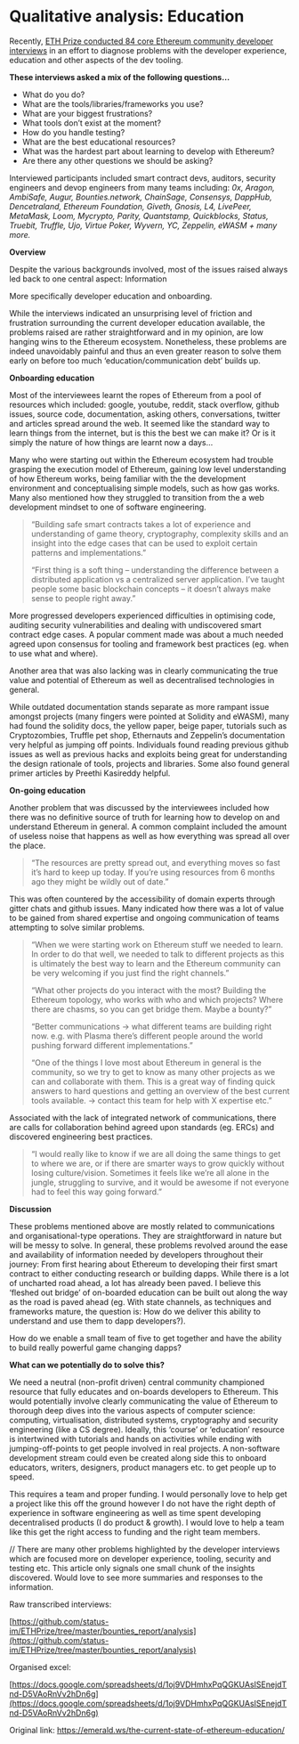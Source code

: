 # **Qualitative analysis: Education**

Recently, [ETH Prize conducted 84 core Ethereum community developer interviews](https://docs.google.com/spreadsheets/d/1oj9VDHmhxPqQGKUAsISEnejdTnd-D5VAoRnVv2hDn6g/edit?usp=sharing) in an effort to diagnose problems with the developer experience, education and other aspects of the dev tooling.

**These interviews asked a mix of the following questions…**

-   What do you do?
-   What are the tools/libraries/frameworks you use?
-   What are your biggest frustrations?
-   What tools don’t exist at the moment?
-   How do you handle testing?
-   What are the best educational resources?
-   What was the hardest part about learning to develop with Ethereum?
-   Are there any other questions we should be asking?

Interviewed participants included smart contract devs, auditors, security engineers and devop engineers from many teams including: _0x, Aragon, AmbiSafe, Augur, Bounties.network, ChainSage, Consensys, DappHub, Dencetraland, Ethereum Foundation, Giveth, Gnosis, L4, LivePeer, MetaMask, Loom, Mycrypto, Parity, Quantstamp, Quickblocks, Status, Truebit, Truffle, Ujo, Virtue Poker, Wyvern, YC, Zeppelin, eWASM + many more._

**Overview**

Despite the various backgrounds involved, most of the issues raised always led back to one central aspect: Information

More specifically developer education and onboarding.

While the interviews indicated an unsurprising level of friction and frustration surrounding the current developer education available, the problems raised are rather straightforward and in my opinion, are low hanging wins to the Ethereum ecosystem. Nonetheless, these problems are indeed unavoidably painful and thus an even greater reason to solve them early on before too much ‘education/communication debt’ builds up.

**Onboarding education**

Most of the interviewees learnt the ropes of Ethereum from a pool of resources which included: google, youtube, reddit, stack overflow, github issues, source code, documentation, asking others, conversations, twitter and articles spread around the web. It seemed like the standard way to learn things from the internet, but is this the best we can make it? Or is it simply the nature of how things are learnt now a days…

Many who were starting out within the Ethereum ecosystem had trouble grasping the execution model of Ethereum, gaining low level understanding of how Ethereum works, being familiar with the the development environment and conceptualising simple models, such as how gas works. Many also mentioned how they struggled to transition from the a web development mindset to one of software engineering.

> “Building safe smart contracts takes a lot of experience and understanding of game theory, cryptography, complexity skills and an insight into the edge cases that can be used to exploit certain patterns and implementations.”
> 
> “First thing is a soft thing – understanding the difference between a distributed application vs a centralized server application. I’ve taught people some basic blockchain concepts – it doesn’t always make sense to people right away.”

More progressed developers experienced difficulties in optimising code, auditing security vulnerabilities and dealing with undiscovered smart contract edge cases. A popular comment made was about a much needed agreed upon consensus for tooling and framework best practices (eg. when to use what and where).

Another area that was also lacking was in clearly communicating the true value and potential of Ethereum as well as decentralised technologies in general.

While outdated documentation stands separate as more rampant issue amongst projects (many fingers were pointed at Solidity and eWASM), many had found the solidity docs, the yellow paper, beige paper, tutorials such as Cryptozombies, Truffle pet shop, Ethernauts and Zeppelin’s documentation very helpful as jumping off points. Individuals found reading previous github issues as well as previous hacks and exploits being great for understanding the design rationale of tools, projects and libraries. Some also found general primer articles by Preethi Kasireddy helpful.

**On-going education**

Another problem that was discussed by the interviewees included how there was no definitive source of truth for learning how to develop on and understand Ethereum in general. A common complaint included the amount of useless noise that happens as well as how everything was spread all over the place.

> “The resources are pretty spread out, and everything moves so fast it’s hard to keep up today. If you’re using resources from 6 months ago they might be wildly out of date.”

This was often countered by the accessibility of domain experts through gitter chats and github issues. Many indicated how there was a lot of value to be gained from shared expertise and ongoing communication of teams attempting to solve similar problems.

> “When we were starting work on Ethereum stuff we needed to learn. In order to do that well, we needed to talk to different projects as this is ultimately the best way to learn and the Ethereum community can be very welcoming if you just find the right channels.”
> 
> “What other projects do you interact with the most? Building the Ethereum topology, who works with who and which projects? Where there are chasms, so you can get bridge them. Maybe a bounty?”
> 
> “Better communications -> what different teams are building right now. e.g. with Plasma there’s different people around the world pushing forward different implementations.”
> 
> “One of the things I love most about Ethereum in general is the community, so we try to get to know as many other projects as we can and collaborate with them. This is a great way of finding quick answers to hard questions and getting an overview of the best current tools available. -> contact this team for help with X expertise etc.”

Associated with the lack of integrated network of communications, there are calls for collaboration behind agreed upon standards (eg. ERCs) and discovered engineering best practices.

> “I would really like to know if we are all doing the same things to get to where we are, or if there are smarter ways to grow quickly without losing culture/vision. Sometimes it feels like we’re all alone in the jungle, struggling to survive, and it would be awesome if not everyone had to feel this way going forward.”

**Discussion**

These problems mentioned above are mostly related to communications and organisational-type operations. They are straightforward in nature but will be messy to solve. In general, these problems revolved around the ease and availability of information needed by developers throughout their journey: From first hearing about Ethereum to developing their first smart contract to either conducting research or building dapps. While there is a lot of uncharted road ahead, a lot has already been paved. I believe this ‘fleshed out bridge’ of on-boarded education can be built out along the way as the road is paved ahead (eg. With state channels, as techniques and frameworks mature, the question is: How do we deliver this ability to understand and use them to dapp developers?).

How do we enable a small team of five to get together and have the ability to build really powerful game changing dapps?

**What can we potentially do to solve this?**

We need a neutral (non-profit driven) central community championed resource that fully educates and on-boards developers to Ethereum. This would potentially involve clearly communicating the value of Ethereum to thorough deep dives into the various aspects of computer science: computing, virtualisation, distributed systems, cryptography and security engineering (like a CS degree). Ideally, this ‘course’ or ‘education’ resource is intertwined with tutorials and hands on activities while ending with jumping-off-points to get people involved in real projects. A non-software development stream could even be created along side this to onboard educators, writers, designers, product managers etc. to get people up to speed.

This requires a team and proper funding. I would personally love to help get a project like this off the ground however I do not have the right depth of experience in software engineering as well as time spent developing decentralised products (I do product & growth). I would love to help a team like this get the right access to funding and the right team members.

// There are many other problems highlighted by the developer interviews which are focused more on developer experience, tooling, security and testing etc. This article only signals one small chunk of the insights discovered. Would love to see more summaries and responses to the information.

Raw transcribed interviews:

[https://github.com/status-im/ETHPrize/tree/master/bounties_report/analysis](https://github.com/status-im/ETHPrize/tree/master/bounties_report/analysis)

Organised excel:

[https://docs.google.com/spreadsheets/d/1oj9VDHmhxPqQGKUAsISEnejdTnd-D5VAoRnVv2hDn6g](https://docs.google.com/spreadsheets/d/1oj9VDHmhxPqQGKUAsISEnejdTnd-D5VAoRnVv2hDn6g)

Original link: https://emerald.ws/the-current-state-of-ethereum-education/

